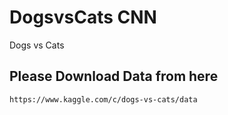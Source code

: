 # DogsvsCats CNN 

Dogs vs Cats

## Please Download Data from here

```https://www.kaggle.com/c/dogs-vs-cats/data```

